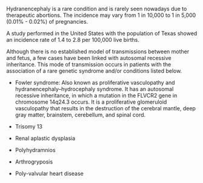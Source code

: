 Hydranencephaly is a rare condition and is rarely seen nowadays due to therapeutic abortions. The incidence may vary from 1 in 10,000 to 1 in 5,000 (0.01% - 0.02%) of pregnancies.

A study performed in the United States with the population of Texas showed an incidence rate of 1.4 to 2.8 per 100,000 live births.

Although there is no established model of transmissions between mother and fetus, a few cases have been linked with autosomal recessive inheritance. This mode of transmission occurs in patients with the association of a rare genetic syndrome and/or conditions listed below.

- Fowler syndrome: Also known as proliferative vasculopathy and hydranencephaly–hydrocephaly syndrome. It has an autosomal recessive inheritance, in which a mutation in the FLVCR2 gene in chromosome 14q24.3 occurs. It is a proliferative glomeruloid vasculopathy that results in the destruction of the cerebral mantle, deep gray matter, brainstem, cerebellum, and spinal cord.

- Trisomy 13

- Renal aplastic dysplasia

- Polyhydramnios

- Arthrogryposis

- Poly-valvular heart disease